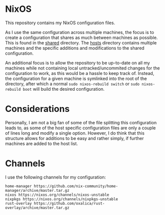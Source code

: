 # NixOS
This repository contains my NixOS configuration files.

As I use the same configuration across multiple machines, the focus is to create a configuration that shares as much between machines as possible.
This is found in the [shared](/shared) directory.
The [hosts](/hosts) directory contains multiple machines and the specific additions and modifications to the shared configuration.

An additional focus is to allow the repository to be up-to-date on all my machines while not containing local untracked/uncommited changes for the configuration to work, as this would be a hassle to keep track of.
Instead, the configuration for a given machine is symlinked into the root of the directory, after which a normal `sudo nixos-rebuild switch` or `sudo nixos-rebuild boot` will build the desired configuration.

# Considerations
Personally, I am not a big fan of some of the file splitting this configuration leads to, as some of the host specific configuration files are only a couple of lines long and modify a single option.
However, I do think that this structure allows for additions to be easy and rather simply, if further machines are added to the host list.

# Channels
I use the following channels for my configuration:

```
home-manager https://github.com/nix-community/home-manager/archive/master.tar.gz
nixos https://nixos.org/channels/nixos-unstable
nixpkgs https://nixos.org/channels/nixpkgs-unstable
rust-overlay https://github.com/oxalica/rust-overlay/archive/master.tar.gz
```
